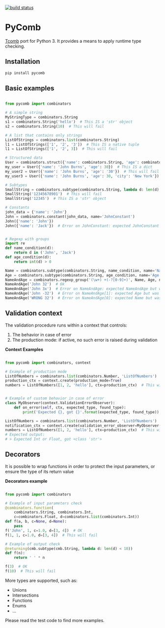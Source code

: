 [![build status](https://img.shields.io/travis/fcracker79/pycomb/master.svg?style=flat-square)](https://travis-ci.org/fcracker79/pycomb)

PyComb
======


[Tcomb](http://www.github.com/gcanti/tcomb) port for Python 3.
It provides a means to apply runtime type checking.

Installation
------------

```sh
pip install pycomb
```

Basic examples
--------------

```python

from pycomb import combinators

# A simple string
MyStringType = combinators.String
s1 = combinators.String('hello')  # This IS a 'str' object
s2 = combinators.String(10)  # This will fail

# A list that contains only strings
ListOfStrings = combinators.list(combinators.String)
l1 = ListOfStrings(['1', '2', '3'])  # This IS a native tuple
l1 = ListOfStrings(['1', '2', 3])  # This will fail

# Structured data
User = combinators.struct({'name': combinators.String, 'age': combinators.Int, 'city': combinators.maybe(combinators.String)})
my_user = User({'name': 'John Burns', 'age': 30})  # This IS a dict
my_user2 = User({'name': 'John Burns', 'age': '30'})  # This will fail
my_user3 = User({'name': 'John Burns', 'age': 30, 'city': 'New York'})  # This IS a dict

# Subtypes
SmallString = combinators.subtype(combinators.String, lambda d: len(d) <= 10)  # Strings shorter than 11 characters
SmallString('12345678901')  # This will fail
SmallString('12345')  # This IS a 'str' object

# Constants
john_data = {'name': 'John'}
John = combinators.constant(john_data, name='JohnConstant')
John({'name': 'John'})
John({'name': 'Jack'})  # Error on JohnConstant: expected JohnConstant but was dict


# Regexp with groups
import re
def name_condition(d):
    return d in ('John', 'Jack')
def age_condition(d):
    return int(d) > 0

Name = combinators.subtype(combinators.String, name_condition, name='Name')
Age = combinators.subtype(combinators.String, age_condition, name='Age')
NameAndAge = combinators.regexp_group('(\w+) +(-?[0-9]+)', Name, Age, name='NameAndAge')
NameAndAge('John 32')  # Ok
NameAndAge('John 3x')  # Error on NameAndAge: expected NameAndAge but was str
NameAndAge('John -32')  # Error on NameAndAge[1]: expected Age but was str
NameAndAge('WRONG 32')  # Error on NameAndAge[0]: expected Name but was str


```

Validation context
------------------
The validation procedure runs within a context that controls:

1. The behavior in case of error
2. The production mode: if active, no such error is raised during validation

**Context Examples**

```python

from pycomb import combinators, context

# Example of production mode
ListOfNumbers = combinators.list(combinators.Number, 'ListOfNumbers')
production_ctx = context.create(production_mode=True)
numbers = ListOfNumbers([1, 2, 'hello'], ctx=production_ctx)  # This will NOT fail


# Example of custom behavior in case of error
class MyObserver(context.ValidationErrorObserver):
    def on_error(self, ctx, expected_type, found_type):
        print('Expected {}, got {}'.format(expected_type, found_type))

ListOfNumbers = combinators.list(combinators.Number, 'ListOfNumbers')
notification_ctx = context.create(validation_error_observer=MyObserver())
numbers = ListOfNumbers([1, 2, 'hello'], ctx=production_ctx)  # This will NOT fail
# Expected output:
# > Expected Int or Float, got <class 'str'>

```

Decorators
----------
It is possible to wrap functions in order to protect the input parameters,
or ensure the type of its return value

**Decorators example**

```python

from pycomb import combinators

# Example of input parameters check
@combinators.function(
    combinators.String, combinators.Int,
    c=combinators.Float, d=combinators.list(combinators.Int))
def f(a, b, c=None, d=None):
    pass
f('John', 1, c=1.0, d=[3, 4])  # OK
f(1, 1, c=1.0, d=[3, 4])  # This will fail

# Example of output check
@returning(cmb.subtype(cmb.String, lambda d: len(d) < 10))
def f(n):
    return ' ' * n

f(3)  # OK
f(10)  # This will fail

```

More types are supported, such as:

* Unions
* Intersections
* Functions
* Enums
* ...

Please read the test code to find more examples.
